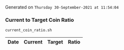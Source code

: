 Generated on `Thursday 30-September-2021 at 11:54:04`

### Current to Target Coin Ratio
`current_coin_ratio.sh`

Date|Current|Target|Ratio
---|---|---|---
